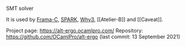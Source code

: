 SMT solver

It is used by [Frama-C](Frama-C), [SPARK](SPARK.md), [Why3](Why3.md), [[Atelier-B]] and [[Caveat]].

Project page: https://alt-ergo.ocamlpro.com/
Repository: https://github.com/OCamlPro/alt-ergo (last commit: 13 September 2021)
